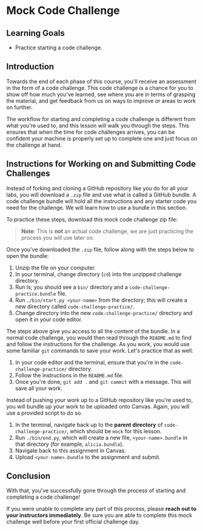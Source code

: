 # Mock Code Challenge

## Learning Goals

- Practice starting a code challenge.

## Introduction

Towards the end of each phase of this course, you'll receive an assessment in
the form of a code challenge. This code challenge is a chance for you to show
off how much you've learned, see where you are in terms of grasping the
material, and get feedback from us on ways to improve or areas to work on
further.

The workflow for starting and completing a code challenge is different from what
you're used to, and this lesson will walk you through the steps. This ensures
that when the time for code challenges arrives, you can be confident your
machine is properly set up to complete one and just focus on the challenge at
hand.

## Instructions for Working on and Submitting Code Challenges

Instead of forking and cloning a GitHub repository like you do for all your
labs, you will download a `.zip` file and use what is called a GitHub bundle. A
code challenge bundle will hold all the instructions and any starter code you
need for the challenge. We will learn how to use a bundle in this section.

To practice these steps, download this mock code challenge zip file:

> **Note**: This is **not** an actual code challenge, we are just practicing the
> process you will use later on.

Once you've downloaded the `.zip` file, follow along with the steps below to
open the bundle:

1. Unzip the file on your computer.
1. In your terminal, change directory (`cd`) into the unzipped challenge
   directory.
1. Run ls; you should see a `bin/` directory and a
   `code-challenge-practice.bundle` file.
1. Run `./bin/start.py <your-name>` from the directory; this will create a new
   directory called `code-challenge-practice/`.
1. Change directory into the new `code-challenge-practice/` directory and open
   it in your code editor.

The steps above give you access to all the content of the bundle. In a normal
code challenge, you would then read through the `README.md` to find and follow
the instructions for the challenge. As you work, you would use some familiar
`git` commands to save your work. Let's practice that as well:

1. In your code editor and the terminal, ensure that you're in the
   `code-challenge-practice/` directory.
1. Follow the instructions in the `README.md` file.
1. Once you're done, `git add .` and `git commit` with a message. This will save
   all your work.

Instead of pushing your work up to a GitHub repository like you're used to, you
will bundle up your work to be uploaded onto Canvas. Again, you will use a
provided script to do so.

1. In the terminal, navigate back up to the **parent directory** of
   `code-challenge-practice/`, which should be `mock` for this lesson.
1. Run `./bin/end.py`, which will create a new file, `<your-name>.bundle` in
   that directory (for example, `alicia.bundle`).
1. Navigate back to this assignment in Canvas.
1. Upload `<your-name>.bundle` to the assignment and submit.

## Conclusion

With that, you've successfully gone through the process of starting and
completing a code challenge!

If you were unable to complete any part of this process, please **reach out to
your instructors immediately**. Be sure you are able to complete this mock
challenge well before your first official challenge day.
